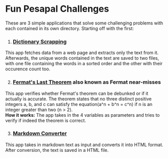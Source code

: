 # Fun Pesapal Challenges
These are 3 simple applications that solve some challenging problems with each contained in its own directory. Starting off with the first:

1. ### [Dictionary Scrapping](https://github.com/JPozlo/Fun-Pesapal-Problems/tree/master/Dictionary%20Scrapping) <br/>
This app fetches data from a web page and extracts only the text from it. Afterwards, the unique words contained in the text are saved to two files, 
with one file containing the words in a sorted order and the other with their occurence count too.

2. ### [Fermat's Last Theorem](https://github.com/JPozlo/Fun-Pesapal-Problems/tree/master/Fermat's%20Last%20Theorem) also known as **Fermat near-misses** <br/>
This app verifies whether Fermat's theorem can be debunked or if it actually is accurate. The theorem states that
no three distinct positive integers a, b, and c can satisfy the equation(a^n + b^n = c^n) if n is an integer greater than two (n > 2). <br/>
**How it works:** The app takes in the 4 variables as parameters and tries to verify if indeed the theorem is correct.

3. ### [Markdown Converter](https://github.com/JPozlo/Fun-Pesapal-Problems/tree/master/Markdown%20Converter) <br/>
This app takes in markdown text as input and converts it into HTML format. After conversion, the text is saved in a HTML file.
